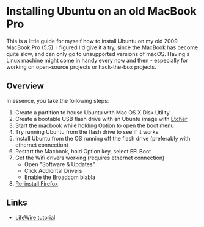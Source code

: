 # Installing Ubuntu on an old MacBook Pro 

This is a little guide for myself how to install Ubuntu on my old 2009 MacBook Pro (5.5). I figured I'd give it a try, since the MacBook has become quite slow, and can only go to unsupported versions of macOS. Having a Linux machine might come in handy every now and then - especially for working on open-source projects or hack-the-box projects.

## Overview

In essence, you take the following steps: 

1. Create a partition to house Ubuntu with Mac OS X Disk Utility 
2. Create a bootable USB flash drive with an Ubuntu image with [Etcher](https://etcher.io/)
3. Start the macbook while holding Option to open the boot menu
4. Try running Ubuntu from the flash drive to see if it works 
5. Install Ubuntu from the OS running off the flash drive (preferably with ethernet connection) 
6. Restart the Macbook, hold Option key, select EFI Boot
6. Get the Wifi drivers working (requires ethernet connection)
   - Open "Software & Updates" 
   - Click Addiontal Drivers
   - Enable the Broadcom blabla
7. [Re-install Firefox](https://askubuntu.com/questions/1058130/why-does-firefox-freeze-and-stop-my-computer)

## Links

* [LifeWire tutorial](https://www.lifewire.com/dual-boot-linux-and-mac-os-4125733)
